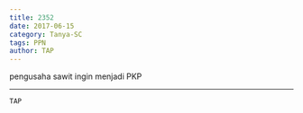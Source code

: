 ```yaml
---
title: 2352
date: 2017-06-15
category: Tanya-SC
tags: PPN
author: TAP
---
```


pengusaha sawit ingin menjadi PKP

---



`TAP`
